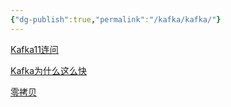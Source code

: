 ```yaml
---
{"dg-publish":true,"permalink":"/kafka/kafka/"}
---
```



[Kafka11连问](https://mp.weixin.qq.com/s/sFUvgaQUXSA8b4hshhbwOQ)

[Kafka为什么这么快](https://mp.weixin.qq.com/s/kMIhPW2uLdy-mgS9sF6agw)

[零拷贝](https://mp.weixin.qq.com/s/FgBCop2zFfcX5ZszE0NoCQ)

